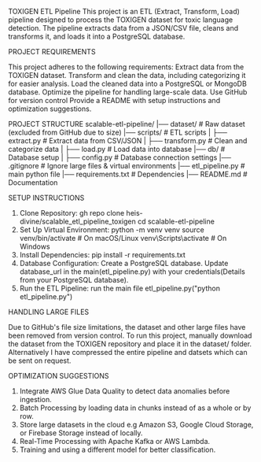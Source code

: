 TOXIGEN ETL Pipeline
This project is an ETL (Extract, Transform, Load) pipeline designed to process the TOXIGEN dataset for toxic language detection. The pipeline extracts data from a JSON/CSV file, cleans and transforms it, and loads it into a PostgreSQL database.

PROJECT REQUIREMENTS 

This project adheres to the following requirements:
Extract data from the TOXIGEN dataset.
Transform and clean the data, including categorizing it for easier analysis.
Load the cleaned data into a PostgreSQL or MongoDB database.
Optimize the pipeline for handling large-scale data.
Use GitHub for version control
Provide a README with setup instructions and optimization suggestions.

PROJECT STRUCTURE
scalable-etl-pipeline/
 |── dataset/             # Raw dataset (excluded from GitHub due to size)
 |── scripts/             # ETL scripts
 |   ├── extract.py       # Extract data from CSV/JSON
 |   ├── transform.py     # Clean and categorize data
 |   ├── load.py          # Load data into database
 |── db/                  # Database setup
 |   ├── config.py        # Database connection settings
 |── .gitignore           # Ignore large files & virtual environments
 |── etl_pipeline.py      # main python file
 |── requirements.txt     # Dependencies
 |── README.md            # Documentation

SETUP INSTRUCTIONS

1) Clone Repository:
   gh repo clone heis-divine/scalable_etl_pipeline_toxigen
   cd scalable-etl-pipeline
2) Set Up Virtual Environment:
   python -m venv venv
   source venv/bin/activate  # On macOS/Linux
   venv\Scripts\activate     # On Windows
3) Install Dependencies:
   pip install -r requirements.txt
4) Database Configuration:
   Create a PostgreSQL database.
   Update database_url in the main(etl_pipeline.py) with your credentials(Details from your PostgreSQL database).
5) Run the ETL Pipeline:
   run the main file etl_pipeline.py("python etl_pipeline.py")

   
HANDLING LARGE FILES

Due to GitHub's file size limitations, the dataset and other large files have been removed from version control. To run this project, manually download the dataset from the TOXIGEN repository and place it in the dataset/ folder. Alternatively I have compressed the entire pipeline and datsets which can be sent on request.

OPTIMIZATION SUGGESTIONS
1) Integrate AWS Glue Data Quality to detect data anomalies before ingestion.
2) Batch Processing by loading data in chunks instead of as a whole or by row.
3) Store large datasets in the cloud e.g Amazon S3, Google Cloud Storage, or Firebase Storage instead of locally.
4) Real-Time Processing with Apache Kafka or AWS Lambda.
5) Training and using a different model for better classification.


